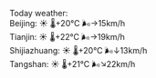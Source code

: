 Today weather:  
Beijing: ☀️   🌡️+20°C 🌬️→15km/h  
Tianjin: ☀️   🌡️+22°C 🌬️→19km/h  
Shijiazhuang: ☀️   🌡️+20°C 🌬️↓13km/h  
Tangshan: ☀️   🌡️+21°C 🌬️↘22km/h  
